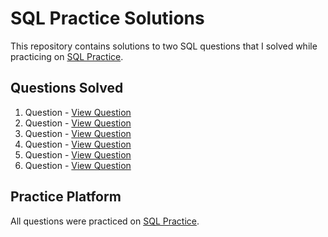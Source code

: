# SQL Practice Solutions

This repository contains solutions to two SQL questions that I solved while practicing on [SQL Practice](https://www.sql-practice.com/).

## Questions Solved

1. Question  - [View Question](https://github.com/ShivamMahto2105/SQL-Practice/blob/main/1%20Ques.sql)
2. Question  - [View Question](https://github.com/ShivamMahto2105/SQL-Practice/blob/main/2%20Ques.sql)
3. Question  - [View Question](https://github.com/ShivamMahto2105/SQL-Practice/blob/main/3%20Ques.sql)
4. Question  - [View Question](https://github.com/ShivamMahto2105/SQL-Practice/blob/main/4%20Ques.sql)
5. Question  - [View Question](https://github.com/ShivamMahto2105/SQL-Practice/blob/main/5%20Ques.sql)
6. Question  - [View Question](https://github.com/ShivamMahto2105/SQL-Practice/blob/main/6%20Ques.sql)

## Practice Platform

All questions were practiced on [SQL Practice](https://www.sql-practice.com/).
